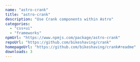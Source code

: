 ```yaml
---
name: "astro-crank"
title: "astro-crank"
description: "Use Crank components within Astro"
categories:
  - "css+ui"
  - "frameworks"
npmUrl: "https://www.npmjs.com/package/astro-crank"
repoUrl: "https://github.com/bikeshaving/crank"
homepageUrl: "https://github.com/bikeshaving/crank#readme"
downloads: 3
---
```


